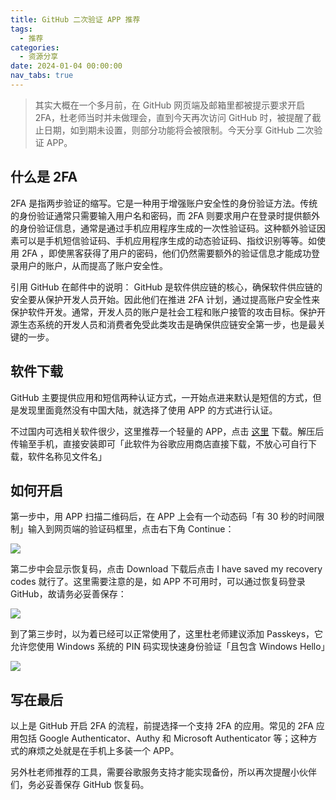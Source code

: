 ```yaml
---
title: GitHub 二次验证 APP 推荐
tags:
  - 推荐
categories:
  - 资源分享
date: 2024-01-04 00:00:00
nav_tabs: true
---
```


> 其实大概在一个多月前，在 GitHub 网页端及邮箱里都被提示要求开启 2FA，杜老师当时并未做理会，直到今天再次访问 GitHub 时，被提醒了截止日期，如到期未设置，则部分功能将会被限制。今天分享 GitHub 二次验证 APP。

<!-- more -->

## 什么是 2FA

2FA 是指两步验证的缩写。它是一种用于增强账户安全性的身份验证方法。传统的身份验证通常只需要输入用户名和密码，而 2FA 则要求用户在登录时提供额外的身份验证信息，通常是通过手机应用程序生成的一次性验证码。这种额外验证因素可以是手机短信验证码、手机应用程序生成的动态验证码、指纹识别等等。如使用 2FA ，即使黑客获得了用户的密码，他们仍然需要额外的验证信息才能成功登录用户的账户，从而提高了账户安全性。

引用 GitHub 在邮件中的说明： GitHub 是软件供应链的核心，确保软件供应链的安全要从保护开发人员开始。因此他们在推进 2FA 计划，通过提高账户安全性来保护软件开发。通常，开发人员的账户是社会工程和账户接管的攻击目标。保护开源生态系统的开发人员和消费者免受此类攻击是确保供应链安全第一步，也是最关键的一步。

## 软件下载

GitHub 主要提供应用和短信两种认证方式，一开始点进来默认是短信的方式，但是发现里面竟然没有中国大陆，就选择了使用 APP 的方式进行认证。

不过国内可选相关软件很少，这里推荐一个轻量的 APP，点击 [这里](https://penn.cowtransfer.com/s/8e24ba1e1f4e47) 下载。解压后传输至手机，直接安装即可「此软件为谷歌应用商店直接下载，不放心可自行下载，软件名称见文件名」

## 如何开启

第一步中，用 APP 扫描二维码后，在 APP 上会有一个动态码「有 30 秒的时间限制」输入到网页端的验证码框里，点击右下角 Continue：

![](https://cdn.dusays.com/2024/01/663-1.jpg)

第二步中会显示恢复码，点击 Download 下载后点击 I have saved my recovery codes 就行了。这里需要注意的是，如 APP 不可用时，可以通过恢复码登录 GitHub，故请务必妥善保存：

![](https://cdn.dusays.com/2024/01/663-2.jpg)

到了第三步时，以为着已经可以正常使用了，这里杜老师建议添加 Passkeys，它允许您使用 Windows 系统的 PIN 码实现快速身份验证「且包含 Windows Hello」

![](https://cdn.dusays.com/2024/01/663-3.jpg)

## 写在最后

以上是 GitHub 开启 2FA 的流程，前提选择一个支持 2FA 的应用。常见的 2FA 应用包括 Google Authenticator、Authy 和 Microsoft Authenticator 等；这种方式的麻烦之处就是在手机上多装一个 APP。

另外杜老师推荐的工具，需要谷歌服务支持才能实现备份，所以再次提醒小伙伴们，务必妥善保存 GitHub 恢复码。
